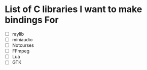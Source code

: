 # List of C libraries I want to make bindings For
 - [ ] raylib
 - [ ] miniaudio
 - [ ] Notcurses
 - [ ] FFmpeg
 - [ ] Lua
 - [ ] GTK
